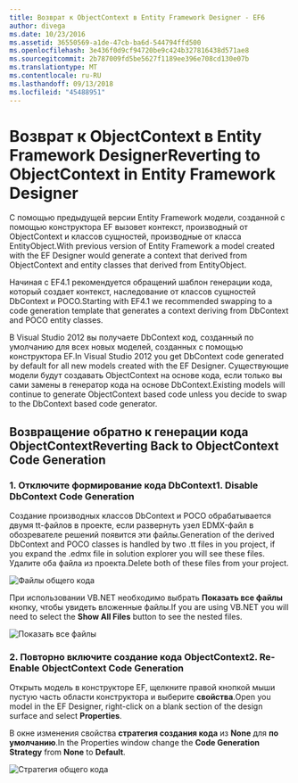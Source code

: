 ```yaml
---
title: Возврат к ObjectContext в Entity Framework Designer - EF6
author: divega
ms.date: 10/23/2016
ms.assetid: 36550569-a1de-47cb-ba6d-544794ffd500
ms.openlocfilehash: 3e436f0d9cf94720be9c424b327816438d571ae8
ms.sourcegitcommit: 2b787009fd5be5627f1189ee396e708cd130e07b
ms.translationtype: MT
ms.contentlocale: ru-RU
ms.lasthandoff: 09/13/2018
ms.locfileid: "45488951"
---
```

# <a name="reverting-to-objectcontext-in-entity-framework-designer"></a><span data-ttu-id="07bb9-102">Возврат к ObjectContext в Entity Framework Designer</span><span class="sxs-lookup"><span data-stu-id="07bb9-102">Reverting to ObjectContext in Entity Framework Designer</span></span>
<span data-ttu-id="07bb9-103">С помощью предыдущей версии Entity Framework модели, созданной с помощью конструктора EF вызовет контекст, производный от ObjectContext и классов сущностей, производные от класса EntityObject.</span><span class="sxs-lookup"><span data-stu-id="07bb9-103">With previous version of Entity Framework a model created with the EF Designer would generate a context that derived from ObjectContext and entity classes that derived from EntityObject.</span></span>

<span data-ttu-id="07bb9-104">Начиная с EF4.1 рекомендуется обращений шаблон генерации кода, который создает контекст, наследование от классов сущностей DbContext и POCO.</span><span class="sxs-lookup"><span data-stu-id="07bb9-104">Starting with EF4.1 we recommended swapping to a code generation template that generates a context deriving from DbContext and POCO entity classes.</span></span>

<span data-ttu-id="07bb9-105">В Visual Studio 2012 вы получаете DbContext код, созданный по умолчанию для всех новых моделей, созданных с помощью конструктора EF.</span><span class="sxs-lookup"><span data-stu-id="07bb9-105">In Visual Studio 2012 you get DbContext code generated by default for all new models created with the EF Designer.</span></span> <span data-ttu-id="07bb9-106">Существующие модели будут создавать ObjectContext на основе кода, если только вы сами замены в генератор кода на основе DbContext.</span><span class="sxs-lookup"><span data-stu-id="07bb9-106">Existing models will continue to generate ObjectContext based code unless you decide to swap to the DbContext based code generator.</span></span>

## <a name="reverting-back-to-objectcontext-code-generation"></a><span data-ttu-id="07bb9-107">Возвращение обратно к генерации кода ObjectContext</span><span class="sxs-lookup"><span data-stu-id="07bb9-107">Reverting Back to ObjectContext Code Generation</span></span>

### <a name="1-disable-dbcontext-code-generation"></a><span data-ttu-id="07bb9-108">1. Отключите формирование кода DbContext</span><span class="sxs-lookup"><span data-stu-id="07bb9-108">1. Disable DbContext Code Generation</span></span>

<span data-ttu-id="07bb9-109">Создание производных классов DbContext и POCO обрабатывается двумя tt-файлов в проекте, если развернуть узел EDMX-файл в обозревателе решений появится эти файлы.</span><span class="sxs-lookup"><span data-stu-id="07bb9-109">Generation of the derived DbContext and POCO classes is handled by two .tt files in you project, if you expand the .edmx file in solution explorer you will see these files.</span></span> <span data-ttu-id="07bb9-110">Удалите оба файла из проекта.</span><span class="sxs-lookup"><span data-stu-id="07bb9-110">Delete both of these files from your project.</span></span>

![Файлы общего кода](~/ef6/media/codegenfiles.png)

<span data-ttu-id="07bb9-112">При использовании VB.NET необходимо выбрать **Показать все файлы** кнопку, чтобы увидеть вложенные файлы.</span><span class="sxs-lookup"><span data-stu-id="07bb9-112">If you are using VB.NET you will need to select the **Show All Files** button to see the nested files.</span></span>

![Показать все файлы](~/ef6/media/showallfiles.png)

### <a name="2-re-enable-objectcontext-code-generation"></a><span data-ttu-id="07bb9-114">2. Повторно включите создание кода ObjectContext</span><span class="sxs-lookup"><span data-stu-id="07bb9-114">2. Re-Enable ObjectContext Code Generation</span></span>

<span data-ttu-id="07bb9-115">Открыть модель в конструкторе EF, щелкните правой кнопкой мыши пустую часть области конструктора и выберите **свойства**.</span><span class="sxs-lookup"><span data-stu-id="07bb9-115">Open you model in the EF Designer, right-click on a blank section of the design surface and select **Properties**.</span></span>

<span data-ttu-id="07bb9-116">В окне изменения свойства **стратегия создания кода** из **None** для **по умолчанию**.</span><span class="sxs-lookup"><span data-stu-id="07bb9-116">In the Properties window change the **Code Generation Strategy** from **None** to **Default**.</span></span>

![Стратегия общего кода](~/ef6/media/codegenstrategy.png)
